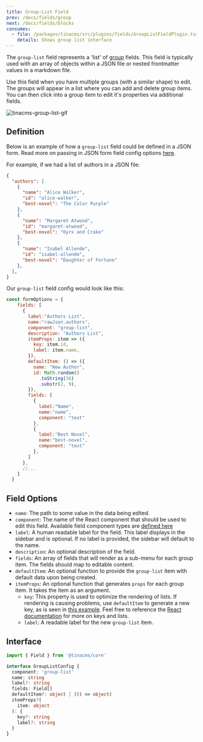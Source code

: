 ```yaml
---
title: Group-List Field
prev: /docs/fields/group
next: /docs/fields/blocks
consumes:
  - file: /packages/tinacms/src/plugins/fields/GroupListFieldPlugin.tsx
    details: Shows group list interface
---
```


The `group-list` field represents a 'list' of [group](/docs/fields/group) fields. This field is typically used with an array of objects within a JSON file or nested frontmatter values in a markdown file.

Use this field when you have multiple groups (with a similar shape) to edit. The groups will appear in a list where you can add and delete group items. You can then click into a group item to edit it's properties via additional fields.

![tinacms-group-list-gif](/gif/group-list.gif)

## Definition

Below is an example of how a `group-list` field could be defined in a JSON form. Read more on passing in JSON form field config options [here](/docs/gatsby/json#customizing-json-forms).

For example, if we had a list of authors in a JSON file:

```json
{
  "authors": [
    {
      "name": "Alice Walker",
      "id": "alice-walker",
      "best-novel": "The Color Purple"
    },
    {
      "name": "Margaret Atwood",
      "id": "margaret-atwood",
      "best-novel": "Oyrx and Crake"
    },
    {
      "name": "Isabel Allende",
      "id": "isabel-allende",
      "best-novel": "Daughter of Fortune"
    },
  ],
}
```

Our `group-list` field config would look like this:

```javascript
const formOptions = {
    fields: [
      {
        label:"Authors List",
        name:"rawJson.authors",
        component: "group-list",
        description: "Authors List",
        itemProps: item => ({
          key: item.id,
          label: item.name,
        }),
        defaultItem: () => ({
          name: "New Author",
          id: Math.random()
            .toString(36)
            .substr(2, 9),
        }),
        fields: [
          {
            label:"Name",
            name:"name",
            component: "text"
          },
          {
            label:"Best Novel",
            name:"best-novel",
            component: "text"
          },
        ]
      },
      //...
    ]
  }
```

## Field Options

 - `name`: The path to some value in the data being edited.
 - `component`: The name of the React component that should be used to edit this field. Available field component types are [defined here](/docs/concepts/fields#field-types)
 - `label`: A human readable label for the field. This label displays in the sidebar and is optional. If no label is provided, the sidebar will default to the name.
 - `description`: An optional description of the field.
 - `fields`: An array of fields that will render as a sub-menu for each group item. The fields should map to editable content.
 - `defaultItem`: An optional function to provide the `group-list` item with default data upon being created.
 - `itemProps`: An optional function that generates `props` for each group item. It takes the item as an argument.
    - `key`: This property is used to optimize the rendering of lists. If rendering is causing problems, use `defaultItem` to generate a new key, as is seen in [this example](http://tinacms.org/docs/fields/group-list#definition). Feel free to reference the [React documentation](https://reactjs.org/docs/lists-and-keys.html) for more on keys and lists.
    - `label`: A readable label for the new `group-list` item.

 ## Interface

```typescript
import { Field } from '@tinacms/core'

interface GroupListConfig {
  component: 'group-list'
  name: string
  label?: string
  fields: Field[]
  defaultItem?: object | (() => object)
  itemProps?(
    item: object
  ): {
    key?: string
    label?: string
  }
}
```
